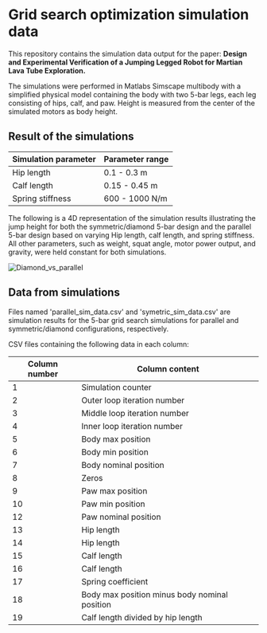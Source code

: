 # Grid search optimization simulation data 

This repository contains the simulation data output for the paper: **Design and Experimental Verification of a Jumping Legged Robot for
Martian Lava Tube Exploration.**

The simulations were performed in Matlabs Simscape multibody with a simplified physical model containing the body with two 5-bar legs, each leg consisting of hips, calf, and paw. Height is measured from the center of the simulated motors as body height.

## Result of the simulations
| Simulation parameter  | Parameter range |
| ------------- | ------------- |
| Hip length  | 0.1 - 0.3 m |
| Calf length  | 0.15 - 0.45 m |
| Spring stiffness  | 600 - 1000 N/m |

The following is a 4D representation of the simulation results illustrating the jump height for both the symmetric/diamond 5-bar design and the parallel 5-bar design based on varying Hip length, calf length, and spring stiffness. All other parameters, such as weight, squat angle, motor power output, and gravity, were held constant for both simulations.

![Diamond_vs_parallel](https://github.com/ntnu-arl/jumping-robots/assets/47317437/3fb1a3e2-c87f-4e2d-a7d4-7f82be486bf4)

## Data from simulations

Files named 'parallel_sim_data.csv' and 'symetric_sim_data.csv' are simulation results for the 5-bar grid search simulations for parallel and symmetric/diamond configurations, respectively.

CSV files containing the following data in each column:

| Column number  | Column content |
| ------------- | ------------- |
| 1  | Simulation counter |
| 2  | Outer loop iteration number |
| 3  | Middle loop iteration number  |
| 4  | Inner loop iteration number  |
| 5  | Body max position |
| 6  | Body min position  |
| 7  | Body nominal position  |
| 8  | Zeros  |
| 9  | Paw max position  |
| 10  | Paw min position  |
| 12  | Paw nominal position |
| 13  | Hip length  |
| 14  | Hip length  |
| 15  | Calf length  |
| 16  | Calf length |
| 17  | Spring coefficient  |
| 18  | Body max position minus body nominal position  |
| 19  | Calf length divided by hip length  |
